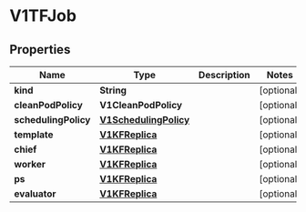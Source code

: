 

# V1TFJob


## Properties

Name | Type | Description | Notes
------------ | ------------- | ------------- | -------------
**kind** | **String** |  |  [optional]
**cleanPodPolicy** | **V1CleanPodPolicy** |  |  [optional]
**schedulingPolicy** | [**V1SchedulingPolicy**](V1SchedulingPolicy.md) |  |  [optional]
**template** | [**V1KFReplica**](V1KFReplica.md) |  |  [optional]
**chief** | [**V1KFReplica**](V1KFReplica.md) |  |  [optional]
**worker** | [**V1KFReplica**](V1KFReplica.md) |  |  [optional]
**ps** | [**V1KFReplica**](V1KFReplica.md) |  |  [optional]
**evaluator** | [**V1KFReplica**](V1KFReplica.md) |  |  [optional]



